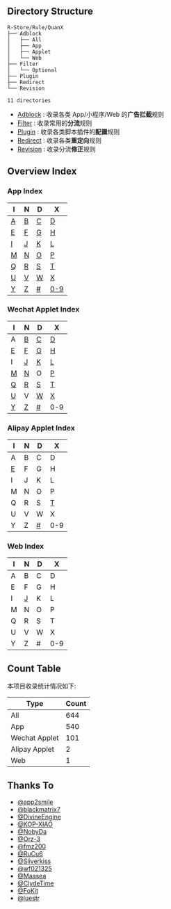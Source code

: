 ## Directory Structure

```
R-Store/Rule/QuanX
├── Adblock
│   ├── All
│   ├── App
│   ├── Applet
│   └── Web
├── Filter
│   └── Optional
├── Plugin
├── Redirect
└── Revision

11 directories
```
- [Adblock](https://github.com/zirawell/R-Store/tree/main/Rule/QuanX/Adblock) : 收录各类 App/小程序/Web 的**广告拦截**规则
- [Filter](https://github.com/zirawell/R-Store/tree/main/Rule/QuanX/Filter) : 收录常用的**分流**规则
- [Plugin](https://github.com/zirawell/R-Store/tree/main/Rule/QuanX/Plugin) : 收录各类脚本插件的**配置**规则
- [Redirect](https://github.com/zirawell/R-Store/tree/main/Rule/QuanX/Redirect) : 收录各类**重定向**规则
- [Revision](https://github.com/zirawell/R-Store/tree/main/Rule/QuanX/Revision) : 收录分流**修正**规则

## Overview Index

### App Index
| I  | N  | D  | X  |
|----|----|----|----|
| [A](https://github.com/zirawell/R-Store/tree/main/Rule/QuanX/Adblock/App/A)  | [B](https://github.com/zirawell/R-Store/tree/main/Rule/QuanX/Adblock/App/B)  | [C](https://github.com/zirawell/R-Store/tree/main/Rule/QuanX/Adblock/App/C)  | [D](https://github.com/zirawell/R-Store/tree/main/Rule/QuanX/Adblock/App/D)  |
| [E](https://github.com/zirawell/R-Store/tree/main/Rule/QuanX/Adblock/App/E)  | [F](https://github.com/zirawell/R-Store/tree/main/Rule/QuanX/Adblock/App/F)  | [G](https://github.com/zirawell/R-Store/tree/main/Rule/QuanX/Adblock/App/G)  | [H](https://github.com/zirawell/R-Store/tree/main/Rule/QuanX/Adblock/App/H)  |
| [I](https://github.com/zirawell/R-Store/tree/main/Rule/QuanX/Adblock/App/I)  | [J](https://github.com/zirawell/R-Store/tree/main/Rule/QuanX/Adblock/App/J)  | [K](https://github.com/zirawell/R-Store/tree/main/Rule/QuanX/Adblock/App/K)  | [L](https://github.com/zirawell/R-Store/tree/main/Rule/QuanX/Adblock/App/L)  |
| [M](https://github.com/zirawell/R-Store/tree/main/Rule/QuanX/Adblock/App/M)  | [N](https://github.com/zirawell/R-Store/tree/main/Rule/QuanX/Adblock/App/N)  | [O](https://github.com/zirawell/R-Store/tree/main/Rule/QuanX/Adblock/App/O)  | [P](https://github.com/zirawell/R-Store/tree/main/Rule/QuanX/Adblock/App/P)  |
| [Q](https://github.com/zirawell/R-Store/tree/main/Rule/QuanX/Adblock/App/Q)  | [R](https://github.com/zirawell/R-Store/tree/main/Rule/QuanX/Adblock/App/R)  | [S](https://github.com/zirawell/R-Store/tree/main/Rule/QuanX/Adblock/App/S)  | [T](https://github.com/zirawell/R-Store/tree/main/Rule/QuanX/Adblock/App/T)  |
| [U](https://github.com/zirawell/R-Store/tree/main/Rule/QuanX/Adblock/App/U)  | [V](https://github.com/zirawell/R-Store/tree/main/Rule/QuanX/Adblock/App/V)  | [W](https://github.com/zirawell/R-Store/tree/main/Rule/QuanX/Adblock/App/W)  | [X](https://github.com/zirawell/R-Store/tree/main/Rule/QuanX/Adblock/App/X)  |
| [Y](https://github.com/zirawell/R-Store/tree/main/Rule/QuanX/Adblock/App/Y)  | [Z](https://github.com/zirawell/R-Store/tree/main/Rule/QuanX/Adblock/App/Z)  | [#](https://github.com/zirawell/R-Store/tree/main/Rule/QuanX/Adblock/App/#)  | [0-9](https://github.com/zirawell/R-Store/tree/main/Rule/QuanX/Adblock/App/0-9)|

### Wechat Applet Index
| I  | N  | D  | X  |
|----|----|----|----|
| A  | [B](https://github.com/zirawell/R-Store/tree/main/Rule/QuanX/Adblock/Applet/Wechat/B)  | [C](https://github.com/zirawell/R-Store/tree/main/Rule/QuanX/Adblock/Applet/Wechat/C)  | [D](https://github.com/zirawell/R-Store/tree/main/Rule/QuanX/Adblock/Applet/Wechat/D)  |
| [E](https://github.com/zirawell/R-Store/tree/main/Rule/QuanX/Adblock/Applet/Wechat/E)  | [F](https://github.com/zirawell/R-Store/tree/main/Rule/QuanX/Adblock/Applet/Wechat/F)  | [G](https://github.com/zirawell/R-Store/tree/main/Rule/QuanX/Adblock/Applet/Wechat/G)  | [H](https://github.com/zirawell/R-Store/tree/main/Rule/QuanX/Adblock/Applet/Wechat/H)  |
| I  | [J](https://github.com/zirawell/R-Store/tree/main/Rule/QuanX/Adblock/Applet/Wechat/J)  | [K](https://github.com/zirawell/R-Store/tree/main/Rule/QuanX/Adblock/Applet/Wechat/K)  | [L](https://github.com/zirawell/R-Store/tree/main/Rule/QuanX/Adblock/Applet/Wechat/L)  |
| [M](https://github.com/zirawell/R-Store/tree/main/Rule/QuanX/Adblock/Applet/Wechat/M)  | [N](https://github.com/zirawell/R-Store/tree/main/Rule/QuanX/Adblock/Applet/Wechat/N)  | O  | [P](https://github.com/zirawell/R-Store/tree/main/Rule/QuanX/Adblock/Applet/Wechat/P)  |
| [Q](https://github.com/zirawell/R-Store/tree/main/Rule/QuanX/Adblock/Applet/Wechat/Q)  | [R](https://github.com/zirawell/R-Store/tree/main/Rule/QuanX/Adblock/Applet/Wechat/R)  | [S](https://github.com/zirawell/R-Store/tree/main/Rule/QuanX/Adblock/Applet/Wechat/S)  | [T](https://github.com/zirawell/R-Store/tree/main/Rule/QuanX/Adblock/Applet/Wechat/T)  |
| [U](https://github.com/zirawell/R-Store/tree/main/Rule/QuanX/Adblock/Applet/Wechat/U)  | V  | [W](https://github.com/zirawell/R-Store/tree/main/Rule/QuanX/Adblock/Applet/Wechat/W)  | [X](https://github.com/zirawell/R-Store/tree/main/Rule/QuanX/Adblock/Applet/Wechat/X)  |
| [Y](https://github.com/zirawell/R-Store/tree/main/Rule/QuanX/Adblock/Applet/Wechat/Y)  | [Z](https://github.com/zirawell/R-Store/tree/main/Rule/QuanX/Adblock/Applet/Wechat/Z)  | [#](https://github.com/zirawell/R-Store/tree/main/Rule/QuanX/Adblock/Applet/Wechat/#)  | 0-9|

### Alipay Applet Index
| I  | N  | D  | X  |
|----|----|----|----|
| A  | B  | C  | D  |
| [E](https://github.com/zirawell/R-Store/tree/main/Rule/QuanX/Adblock/Applet/Alipay/E)  | F  | G  | H  |
| I  | J  | K  | L  |
| M  | N  | O  | P  |
| Q  | R  | S  | [T](https://github.com/zirawell/R-Store/tree/main/Rule/QuanX/Adblock/Applet/Alipay/T)  |
| U  | V  | W  | X  |
| Y  | Z  | [#](https://github.com/zirawell/R-Store/tree/main/Rule/QuanX/Adblock/Applet/Alipay/#)  | 0-9|

### Web Index
| I  | N  | D  | X  |
|----|----|----|----|
| A  | B  | C  | D  |
| E  | F  | G  | H  |
| I  | [J](https://github.com/zirawell/R-Store/tree/main/Rule/QuanX/Adblock/Web/J)  | K  | L  |
| M  | N  | O  | P  |
| Q  | R  | S  | T  |
| U  | V  | W  | X  |
| Y  | Z  | #  | 0-9|
## Count Table
本项目收录统计情况如下:

| Type | Count |
|----------|----------|
| All    | 644 |
| App    | 540 |
| Wechat Applet| 101 |
| Alipay Applet| 2 |
| Web    | 1 |

## Thanks To

- [@app2smile](https://github.com/app2smile)
- [@blackmatrix7](https://github.com/blackmatrix7)
- [@DivineEngine](https://github.com/DivineEngine)
- [@KOP-XIAO](https://github.com/KOP-XIAO)
- [@NobyDa](https://github.com/NobyDa)
- [@Orz-3](https://github.com/Orz-3)
- [@fmz200](https://github.com/fmz200)
- [@RuCu6](https://github.com/RuCu6)
- [@Sliverkiss](https://github.com/Sliverkiss)
- [@wf021325](https://github.com/wf021325)
- [@Maasea](https://github.com/Maasea)
- [@ClydeTime](https://github.com/ClydeTime)
- [@FoKit](https://github.com/FoKit)
- [@luestr](https://github.com/luestr)
